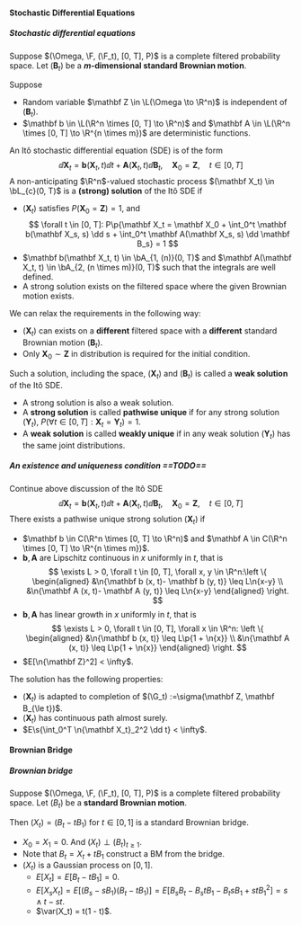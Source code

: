 #### Stochastic Differential Equations

##### Stochastic differential equations

Suppose $(\Omega, \F, (\F_t), [0, T], P)$ is a complete filtered probability space. Let $(\mathbf B_t)$ be a **$m$-dimensional standard Brownian motion**.

Suppose

- Random variable $\mathbf Z \in \L(\Omega \to \R^n)$ is independent of $(\mathbf B_t)$.
- $\mathbf b \in \L(\R^n \times [0, T] \to \R^n)$ and $\mathbf A \in \L(\R^n \times [0, T] \to \R^{n \times m})$ are deterministic functions.

An Itô stochastic differential equation (SDE) is of the form
$$
\dd \mathbf X_t = \mathbf b(\mathbf X_t, t) \dd t + \mathbf A(\mathbf X_t, t) \dd \mathbf B_t,\quad \mathbf X_0 = \mathbf Z, \quad t \in [0, T]
$$
A non-anticipating $\R^n$-valued stochastic process $(\mathbf X_t) \in \bL_{c}(0, T)$ is a **(strong) solution** of the Itô SDE if

- $(\mathbf X_t)$ satisfies $P(\mathbf X_0 = \mathbf Z) = 1$, and
  $$
  \forall t \in [0, T]: P\p{\mathbf X_t = \mathbf X_0 + \int_0^t \mathbf b(\mathbf X_s, s) \dd s + \int_0^t \mathbf A(\mathbf X_s, s) \dd \mathbf B_s} = 1
  $$
- $\mathbf b(\mathbf X_t, t) \in \bA_{1, (n)}(0, T)$ and $\mathbf A(\mathbf X_t, t) \in \bA_{2, (n \times m)}(0, T)$ such that the integrals are well defined.
- A strong solution exists on the filtered space where the given Brownian motion exists.

We can relax the requirements in the following way:

- $(\mathbf X_t)$ can exists on a **different** filtered space with a **different** standard Brownian motion $(\mathbf B_t)$.
- Only $\mathbf X_0 \sim \mathbf Z$ in distribution is required for the initial condition.

Such a solution, including the space, $(\mathbf X_t)$ and $(\mathbf B_t)$ is called a **weak solution** of the Itô SDE.

- A strong solution is also a weak solution.
- A **strong solution** is called **pathwise unique** if for any strong solution $(\mathbf Y_t)$, $P(\forall t \in [0, T]: \mathbf X_t = \mathbf Y_t) = 1$.
- A **weak solution** is called **weakly unique** if in any weak solution $(\mathbf Y_t)$ has the same joint distributions.

##### An existence and uniqueness condition ==TODO==

Continue above discussion of the Itô SDE
$$
\dd \mathbf X_t = \mathbf b(\mathbf X_t, t) \dd t + \mathbf A(\mathbf X_t, t) \dd \mathbf B_t,\quad \mathbf X_0 = \mathbf Z, \quad t \in [0, T]
$$
There exists a pathwise unique strong solution $(\mathbf X_t)$ if

- $\mathbf b \in C(\R^n \times [0, T] \to \R^n)$ and $\mathbf A \in C(\R^n \times [0, T] \to \R^{n \times m})$.
- $\mathbf b, \mathbf A$ are Lipschitz continuous in $x$ uniformly in $t$, that is
  $$
  \exists L > 0, \forall t \in [0, T], \forall x, y \in \R^n:\left \{
  \begin{aligned}
  &\n{\mathbf b (x, t)- \mathbf b (y, t)} \leq L\n{x-y} \\
  &\n{\mathbf A (x, t)- \mathbf A (y, t)} \leq L\n{x-y}
  \end{aligned}
  \right.
  $$
- $\mathbf b, \mathbf A$ has linear growth in $x$ uniformly in $t$, that is
  $$
  \exists L > 0, \forall t \in [0, T], \forall x \in \R^n: \left \{ 
  \begin{aligned}
  &\n{\mathbf b (x, t)} \leq L\p{1 + \n{x}} \\
  &\n{\mathbf A (x, t)} \leq L\p{1 + \n{x}}
  \end{aligned}
  \right.
  $$
- $E[\n{\mathbf Z}^2] < \infty$.

The solution has the following properties:

- $(\mathbf X_t)$ is adapted to completion of $(\G_t) :=\sigma(\mathbf Z, \mathbf B_{\le t})$.
- $(\mathbf X_t)$ has continuous path almost surely.
- $E\s{\int_0^T \n{\mathbf X_t}_2^2 \dd t} < \infty$.

#### Brownian Bridge

##### Brownian bridge

Suppose $(\Omega, \F, (\F_t), [0, T], P)$ is a complete filtered probability space. Let $(B_t)$ be a **standard Brownian motion**.

Then $(X_t) = (B_t - t B_1)$ for $t \in [0, 1]$ is a standard Brownian bridge.

- $X_0 = X_1 = 0$. And $(X_t) \perp (B_t)_{t \ge 1}$.
- Note that $B_t = X_t + tB_1$ construct a BM from the bridge.
- $(X_t)$ is a Gaussian process on $[0, 1]$.
  - $E[X_t] = E[B_t - t B_1] = 0$.
  - $E[X_s X_t] = E[(B_s - sB_1)(B_t - t B_1)] = E[B_s B_t - B_s t B_1 - B_t s B_1 + st B_1^2] = s \wedge t - st$.
  - $\var(X_t) = t(1 - t)$.

